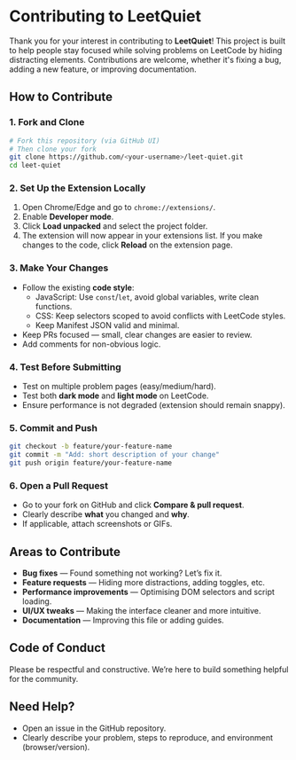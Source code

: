 # Contributing to LeetQuiet

Thank you for your interest in contributing to **LeetQuiet**!
This project is built to help people stay focused while solving problems on LeetCode by hiding distracting elements. Contributions are welcome, whether it's fixing a bug, adding a new feature, or improving documentation.

## How to Contribute

### 1. Fork and Clone

```bash
# Fork this repository (via GitHub UI)
# Then clone your fork
git clone https://github.com/<your-username>/leet-quiet.git
cd leet-quiet
```

### 2. Set Up the Extension Locally

1. Open Chrome/Edge and go to `chrome://extensions/`.
2. Enable **Developer mode**.
3. Click **Load unpacked** and select the project folder.
4. The extension will now appear in your extensions list.
   If you make changes to the code, click **Reload** on the extension page.

### 3. Make Your Changes

* Follow the existing **code style**:
  * JavaScript: Use `const`/`let`, avoid global variables, write clean functions.
  * CSS: Keep selectors scoped to avoid conflicts with LeetCode styles.
  * Keep Manifest JSON valid and minimal.
* Keep PRs focused — small, clear changes are easier to review.
* Add comments for non-obvious logic.

### 4. Test Before Submitting

* Test on multiple problem pages (easy/medium/hard).
* Test both **dark mode** and **light mode** on LeetCode.
* Ensure performance is not degraded (extension should remain snappy).

### 5. Commit and Push

```bash
git checkout -b feature/your-feature-name
git commit -m "Add: short description of your change"
git push origin feature/your-feature-name
```

### 6. Open a Pull Request

* Go to your fork on GitHub and click **Compare & pull request**.
* Clearly describe **what** you changed and **why**.
* If applicable, attach screenshots or GIFs.


## Areas to Contribute

* **Bug fixes** — Found something not working? Let’s fix it.
* **Feature requests** — Hiding more distractions, adding toggles, etc.
* **Performance improvements** — Optimising DOM selectors and script loading.
* **UI/UX tweaks** — Making the interface cleaner and more intuitive.
* **Documentation** — Improving this file or adding guides.


## Code of Conduct

Please be respectful and constructive. We’re here to build something helpful for the community.


## Need Help?

* Open an issue in the GitHub repository.
* Clearly describe your problem, steps to reproduce, and environment (browser/version).
